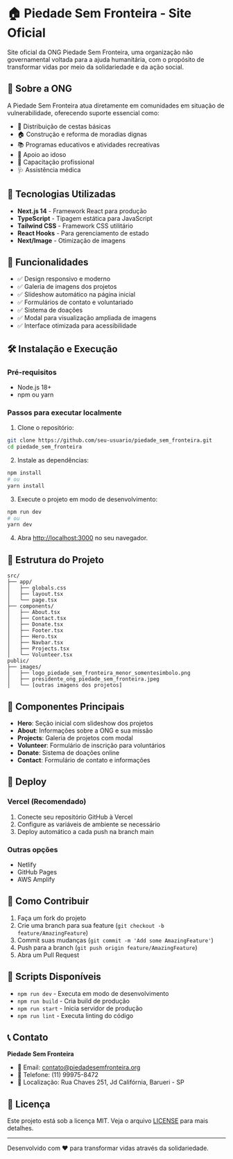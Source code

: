 # 🏠 Piedade Sem Fronteira - Site Oficial

Site oficial da ONG Piedade Sem Fronteira, uma organização não governamental voltada para a ajuda humanitária, com o propósito de transformar vidas por meio da solidariedade e da ação social.

## 🎯 Sobre a ONG

A Piedade Sem Fronteira atua diretamente em comunidades em situação de vulnerabilidade, oferecendo suporte essencial como:

- 🍲 Distribuição de cestas básicas
- 🏠 Construção e reforma de moradias dignas
- 📚 Programas educativos e atividades recreativas
- 👵 Apoio ao idoso
- 💼 Capacitação profissional
- 🩺 Assistência médica

## 🚀 Tecnologias Utilizadas

- **Next.js 14** - Framework React para produção
- **TypeScript** - Tipagem estática para JavaScript
- **Tailwind CSS** - Framework CSS utilitário
- **React Hooks** - Para gerenciamento de estado
- **Next/Image** - Otimização de imagens

## 🌟 Funcionalidades

- ✅ Design responsivo e moderno
- ✅ Galeria de imagens dos projetos
- ✅ Slideshow automático na página inicial
- ✅ Formulários de contato e voluntariado
- ✅ Sistema de doações
- ✅ Modal para visualização ampliada de imagens
- ✅ Interface otimizada para acessibilidade

## 🛠️ Instalação e Execução

### Pré-requisitos

- Node.js 18+ 
- npm ou yarn

### Passos para executar localmente

1. Clone o repositório:
```bash
git clone https://github.com/seu-usuario/piedade_sem_fronteira.git
cd piedade_sem_fronteira
```

2. Instale as dependências:
```bash
npm install
# ou
yarn install
```

3. Execute o projeto em modo de desenvolvimento:
```bash
npm run dev
# ou
yarn dev
```

4. Abra [http://localhost:3000](http://localhost:3000) no seu navegador.

## 📁 Estrutura do Projeto

```
src/
├── app/
│   ├── globals.css
│   ├── layout.tsx
│   └── page.tsx
├── components/
│   ├── About.tsx
│   ├── Contact.tsx
│   ├── Donate.tsx
│   ├── Footer.tsx
│   ├── Hero.tsx
│   ├── Navbar.tsx
│   ├── Projects.tsx
│   └── Volunteer.tsx
public/
├── images/
│   ├── logo_piedade_sem_fronteira_menor_somentesimbolo.png
│   ├── presidente_ong_piedade_sem_fronteira.jpeg
│   └── [outras imagens dos projetos]
```

## 🎨 Componentes Principais

- **Hero**: Seção inicial com slideshow dos projetos
- **About**: Informações sobre a ONG e sua missão
- **Projects**: Galeria de projetos com modal
- **Volunteer**: Formulário de inscrição para voluntários
- **Donate**: Sistema de doações online
- **Contact**: Formulário de contato e informações

## 🚀 Deploy

### Vercel (Recomendado)

1. Conecte seu repositório GitHub à Vercel
2. Configure as variáveis de ambiente se necessário
3. Deploy automático a cada push na branch main

### Outras opções

- Netlify
- GitHub Pages
- AWS Amplify

## 🤝 Como Contribuir

1. Faça um fork do projeto
2. Crie uma branch para sua feature (`git checkout -b feature/AmazingFeature`)
3. Commit suas mudanças (`git commit -m 'Add some AmazingFeature'`)
4. Push para a branch (`git push origin feature/AmazingFeature`)
5. Abra um Pull Request

## 📝 Scripts Disponíveis

- `npm run dev` - Executa em modo de desenvolvimento
- `npm run build` - Cria build de produção
- `npm run start` - Inicia servidor de produção
- `npm run lint` - Executa linting do código

## 📞 Contato

**Piedade Sem Fronteira**
- 📧 Email: contato@piedadesemfronteira.org
- 📱 Telefone: (11) 99975-8472
- 📍 Localização: Rua Chaves 251, Jd Califórnia, Barueri - SP

## 📄 Licença

Este projeto está sob a licença MIT. Veja o arquivo [LICENSE](LICENSE) para mais detalhes.

---

Desenvolvido com ❤️ para transformar vidas através da solidariedade.
